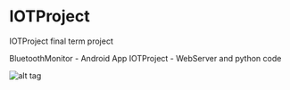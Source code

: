 # IOTProject
IOTProject final term project

BluetoothMonitor - Android App
IOTProject - WebServer and python code

![alt tag](https://raw.github.com/ChristianEverett/IOTProject/master/BluetoothMonitor.png)
